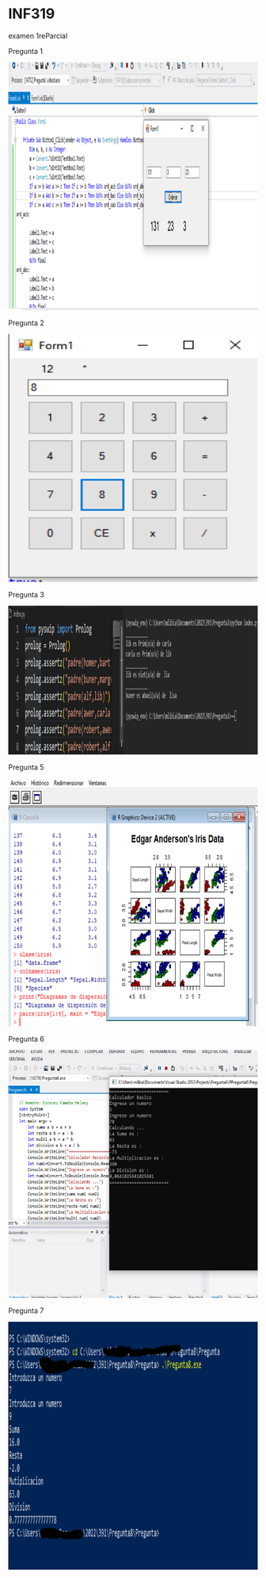 # INF319
examen 1reParcial

Pregunta 1

<img style="width: 850px; height:500px;" src="https://github.com/Mademoisellefou/INF319/blob/main/Pregunta1/Resultado/Captura.PNG" alt="Paris">

Pregunta 2

<img style="width: 850px; height:500px;" src="https://github.com/Mademoisellefou/INF319/blob/main/Pregunta2/Resultado/Captura.PNG" alt="Paris">

Pregunta 3

<img style="width: 850px; height:300px;" src="https://github.com/Mademoisellefou/INF319/blob/main/Pregunta3/resultado/Captura.PNG" alt="Paris">


Pregunta 5

<img style="width: 850px; height:500px;" src="https://github.com/Mademoisellefou/INF319/blob/main/Pregunta5/Resultado/Captura.PNG" alt="Paris">

Pregunta 6

<img style="width: 850px; height:500px;" src="https://github.com/Mademoisellefou/INF319/blob/main/Pregunta6/Resultado/Captura.PNG" alt="Paris">

Pregunta 7

<img style="width: 850px; height:500px;" src="https://github.com/Mademoisellefou/INF319/blob/main/Pregunta7/resultado/Captura.PNG" alt="Paris">

